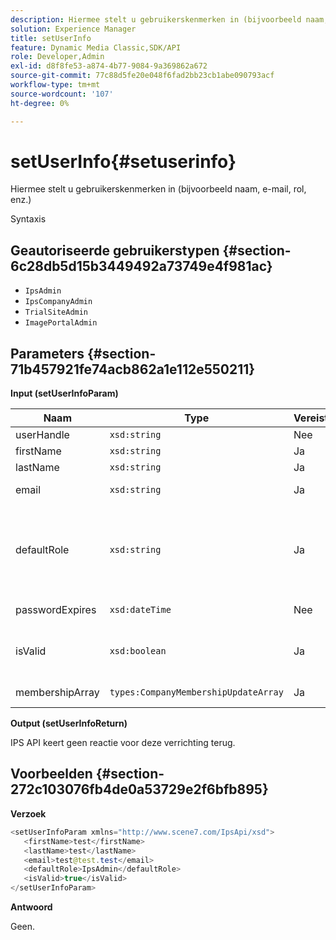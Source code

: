 ```yaml
---
description: Hiermee stelt u gebruikerskenmerken in (bijvoorbeeld naam, e-mail, rol, enz.)
solution: Experience Manager
title: setUserInfo
feature: Dynamic Media Classic,SDK/API
role: Developer,Admin
exl-id: d8f8fe53-a874-4b77-9084-9a369862a672
source-git-commit: 77c88d5fe20e048f6fad2bb23cb1abe090793acf
workflow-type: tm+mt
source-wordcount: '107'
ht-degree: 0%

---
```


# setUserInfo{#setuserinfo}

Hiermee stelt u gebruikerskenmerken in (bijvoorbeeld naam, e-mail, rol, enz.)

Syntaxis

## Geautoriseerde gebruikerstypen {#section-6c28db5d15b3449492a73749e4f981ac}

* `IpsAdmin`
* `IpsCompanyAdmin`
* `TrialSiteAdmin`
* `ImagePortalAdmin`

## Parameters {#section-71b457921fe74acb862a1e112e550211}

**Input (setUserInfoParam)**

| Naam | Type | Vereist | Beschrijving |
|---|---|---|---|
| userHandle | `xsd:string` | Nee | Gebruikershandgreep. |
| firstName | `xsd:string` | Ja | Voornaam. |
| lastName | `xsd:string` | Ja | Achternaam. |
| email | `xsd:string` | Ja | E-mailadres gebruiker. |
| defaultRole | `xsd:string` | Ja | Plaatst de rol voor een gebruiker in elk bedrijf zij tot behoren. De `IpsAdmin` de rol treedt andere per-bedrijfmontages met voeten. |
| passwordExpires | `xsd:dateTime` | Nee | Vervaldatum wachtwoord van set. |
| isValid | `xsd:boolean` | Ja | Hiermee wordt bepaald of de gebruiker een geldige IPS-gebruiker is. |
| membershipArray | `types:CompanyMembershipUpdateArray` | Ja | Een array met bedrijfshandgrepen. |

**Output (setUserInfoReturn)**

IPS API keert geen reactie voor deze verrichting terug.

## Voorbeelden {#section-272c103076fb4de0a53729e2f6bfb895}

**Verzoek**

```java
<setUserInfoParam xmlns="http://www.scene7.com/IpsApi/xsd">
   <firstName>test</firstName>
   <lastName>test</lastName>
   <email>test@test.test</email>
   <defaultRole>IpsAdmin</defaultRole>
   <isValid>true</isValid>
</setUserInfoParam>
```

**Antwoord**

Geen.
